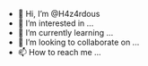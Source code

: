- 👋 Hi, I’m @H4z4rdous
- 👀 I’m interested in ...
- 🌱 I’m currently learning ...
- 💞️ I’m looking to collaborate on ...
- 📫 How to reach me ...

<!---
H4z4rdous/H4z4rdous is a ✨ special ✨ repository because its `README.md` (this file) appears on your GitHub profile.
You can click the Preview link to take a look at your changes.
--->
